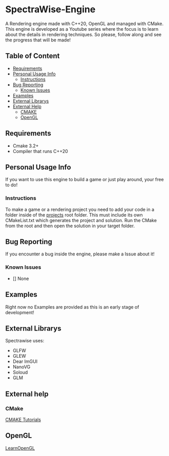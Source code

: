# SpectraWise-Engine
A Rendering engine made with C++20, OpenGL and managed with CMake. This engine is developed as a Youtube series where the focus is to learn about the details in rendering techniques. So please, follow along and see the progress that will be made!

## Table of Content
- [Requirements](#table-of-content)
- [Personal Usage Info](#personal-usage-info)
    - [Instructions](#instructions)
- [Bug Reporting](#bug-reporting)
    - [Known Issues](#known-issues)
- [Examples](#examples)
- [External Librarys](#external-librarys)
- [External Help](#external-librarys)
    - [CMAKE](#cmake)
    - [OpenGL](#opengl) 

## Requirements
- Cmake 3.2+
- Compiler that runs C++20

## Personal Usage Info
If you want to use this engine to build a game or just play around, your free to do!

### Instructions
To make a game or a rendering project you need to add your code in a folder inside of the [projects](/projects) root folder. This must include its own CMakeList.txt which generates the project and solution.
Run the CMake from the root and then open the solution in your target folder.

## Bug Reporting
If you encounter a bug inside the engine, please make a Issue about it!

### Known Issues
 - [] None

## Examples
Right now no Examples are provided as this is an early stage of development!

## External Librarys
Spectrawise uses:
- GLFW
- GLEW
- Dear ImGUI
- NanoVG
- Soloud
- GLM
<!--## Contribution
Maybe add 

-->
## External help
### CMake
[CMAKE Tutorials](https://cmake.org/cmake/help/latest/guide/tutorial/index.html)

## OpenGL
[LearnOpenGL](https://learnopengl.com/)
